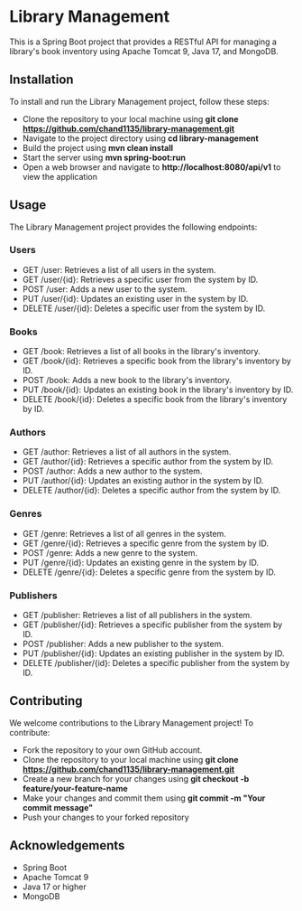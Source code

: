 # Library Management

This is a Spring Boot project that provides a RESTful API for managing a library's book inventory using Apache Tomcat 9, Java 17, and MongoDB.

## Installation

To install and run the Library Management project, follow these steps:

- Clone the repository to your local machine using <b>git clone https://github.com/chand1135/library-management.git</b>
- Navigate to the project directory using <b>cd library-management</b>
- Build the project using <b>mvn clean install</b>
- Start the server using <b>mvn spring-boot:run</b>
- Open a web browser and navigate to <b>http://localhost:8080/api/v1</b> to view the application

## Usage

The Library Management project provides the following endpoints:

### Users
- GET /user: Retrieves a list of all users in the system.
- GET /user/{id}: Retrieves a specific user from the system by ID.
- POST /user: Adds a new user to the system.
- PUT /user/{id}: Updates an existing user in the system by ID.
- DELETE /user/{id}: Deletes a specific user from the system by ID.

### Books
- GET /book: Retrieves a list of all books in the library's inventory.
- GET /book/{id}: Retrieves a specific book from the library's inventory by ID.
- POST /book: Adds a new book to the library's inventory.
- PUT /book/{id}: Updates an existing book in the library's inventory by ID.
- DELETE /book/{id}: Deletes a specific book from the library's inventory by ID.

### Authors
- GET /author: Retrieves a list of all authors in the system.
- GET /author/{id}: Retrieves a specific author from the system by ID.
- POST /author: Adds a new author to the system.
- PUT /author/{id}: Updates an existing author in the system by ID.
- DELETE /author/{id}: Deletes a specific author from the system by ID.

### Genres
- GET /genre: Retrieves a list of all genres in the system.
- GET /genre/{id}: Retrieves a specific genre from the system by ID.
- POST /genre: Adds a new genre to the system.
- PUT /genre/{id}: Updates an existing genre in the system by ID.
- DELETE /genre/{id}: Deletes a specific genre from the system by ID.

### Publishers
- GET /publisher: Retrieves a list of all publishers in the system.
- GET /publisher/{id}: Retrieves a specific publisher from the system by ID.
- POST /publisher: Adds a new publisher to the system.
- PUT /publisher/{id}: Updates an existing publisher in the system by ID.
- DELETE /publisher/{id}: Deletes a specific publisher from the system by ID.

## Contributing

We welcome contributions to the Library Management project! To contribute:

- Fork the repository to your own GitHub account.
- Clone the repository to your local machine using <b>git clone https://github.com/chand1135/library-management.git</b>
- Create a new branch for your changes using <b>git checkout -b feature/your-feature-name</b>
- Make your changes and commit them using <b>git commit -m "Your commit message"</b>
- Push your changes to your forked repository

## Acknowledgements

- Spring Boot
- Apache Tomcat 9
- Java 17 or higher
- MongoDB
